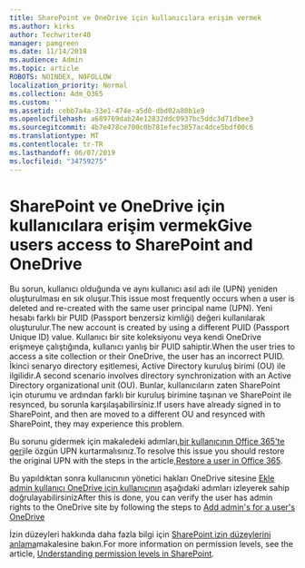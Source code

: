 ```yaml
---
title: SharePoint ve OneDrive için kullanıcılara erişim vermek
ms.author: kirks
author: Techwriter40
manager: pamgreen
ms.date: 11/14/2018
ms.audience: Admin
ms.topic: article
ROBOTS: NOINDEX, NOFOLLOW
localization_priority: Normal
ms.collection: Adm_O365
ms.custom: ''
ms.assetid: cebb7a4a-33e1-474e-a5d0-dbd02a80b1e9
ms.openlocfilehash: a689769dab24e12832ddc0937bc5ddc3d71dbee3
ms.sourcegitcommit: 4b7e478ce700c0b781efec3857ac4dce5bdf00c6
ms.translationtype: MT
ms.contentlocale: tr-TR
ms.lasthandoff: 06/07/2019
ms.locfileid: "34759275"
---
```

# <a name="give-users-access-to-sharepoint-and-onedrive"></a><span data-ttu-id="8c2e6-102">SharePoint ve OneDrive için kullanıcılara erişim vermek</span><span class="sxs-lookup"><span data-stu-id="8c2e6-102">Give users access to SharePoint and OneDrive</span></span>

<span data-ttu-id="8c2e6-103">Bu sorun, kullanıcı olduğunda ve aynı kullanıcı asıl adı ile (UPN) yeniden oluşturulması en sık oluşur.</span><span class="sxs-lookup"><span data-stu-id="8c2e6-103">This issue most frequently occurs when a user is deleted and re-created with the same user principal name (UPN).</span></span> <span data-ttu-id="8c2e6-104">Yeni hesabı farklı bir PUID (Passport benzersiz kimliği) değeri kullanılarak oluşturulur.</span><span class="sxs-lookup"><span data-stu-id="8c2e6-104">The new account is created by using a different PUID (Passport Unique ID) value.</span></span> <span data-ttu-id="8c2e6-105">Kullanıcı bir site koleksiyonu veya kendi OneDrive erişmeye çalıştığında, kullanıcı yanlış bir PUID sahiptir.</span><span class="sxs-lookup"><span data-stu-id="8c2e6-105">When the user tries to access a site collection or their OneDrive, the user has an incorrect PUID.</span></span> <span data-ttu-id="8c2e6-106">İkinci senaryo directory eşitlemesi, Active Directory kuruluş birimi (OU) ile ilgilidir.</span><span class="sxs-lookup"><span data-stu-id="8c2e6-106">A second scenario involves directory synchronization with an Active Directory organizational unit (OU).</span></span> <span data-ttu-id="8c2e6-107">Bunlar, kullanıcıların zaten SharePoint için oturumu ve ardından farklı bir kuruluş birimine taşınan ve SharePoint ile resynced, bu sorunla karşılaşabilirsiniz.</span><span class="sxs-lookup"><span data-stu-id="8c2e6-107">If users have already signed in to SharePoint, and then are moved to a different OU and resynced with SharePoint, they may experience this problem.</span></span>

<span data-ttu-id="8c2e6-108">Bu sorunu gidermek için makaledeki adımları,[bir kullanıcının Office 365'te geri](https://docs.microsoft.com/office365/admin/add-users/restore-user?view=o365-worldwide)ile özgün UPN kurtarmalısınız.</span><span class="sxs-lookup"><span data-stu-id="8c2e6-108">To resolve this issue you should restore the original UPN with the steps in the article,[Restore a user in Office 365](https://docs.microsoft.com/office365/admin/add-users/restore-user?view=o365-worldwide).</span></span>

<span data-ttu-id="8c2e6-109">Bu yapıldıktan sonra kullanıcının yönetici hakları OneDrive sitesine [Ekle admin kullanıcı OneDrive için kullanıcının](https://docs.microsoft.com/sharepoint/manage-user-profiles?redirectSourcePath=%252fen-us%252farticle%252fmanage-user-profiles-in-the-sharepoint-admin-center-494bec9c-6654-41f0-920f-f7f937ea9723#add-and-remove-admins-for-a-users-onedrive) aşağıdaki adımları izleyerek sahip doğrulayabilirsiniz</span><span class="sxs-lookup"><span data-stu-id="8c2e6-109">After this is done, you can verify the user has admin rights to the OneDrive site by following the steps to [Add admin's for a user's OneDrive](https://docs.microsoft.com/sharepoint/manage-user-profiles?redirectSourcePath=%252fen-us%252farticle%252fmanage-user-profiles-in-the-sharepoint-admin-center-494bec9c-6654-41f0-920f-f7f937ea9723#add-and-remove-admins-for-a-users-onedrive)</span></span>

<span data-ttu-id="8c2e6-110">İzin düzeyleri hakkında daha fazla bilgi için [SharePoint izin düzeylerini anlama](https://docs.microsoft.com/sharepoint/understanding-permission-levels)makalesine bakın.</span><span class="sxs-lookup"><span data-stu-id="8c2e6-110">For more information on permission levels, see the article, [Understanding permission levels in SharePoint](https://docs.microsoft.com/sharepoint/understanding-permission-levels).</span></span>
